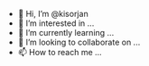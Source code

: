 - 👋 Hi, I’m @kisorjan
- 👀 I’m interested in ...
- 🌱 I’m currently learning ...
- 💞️ I’m looking to collaborate on ...
- 📫 How to reach me ...

<!---
kisorjan/kisorjan is a ✨ special ✨ repository because its `README.md` (this file) appears on your GitHub profile.
You can click the Preview link to take a look at your changes.
--->
